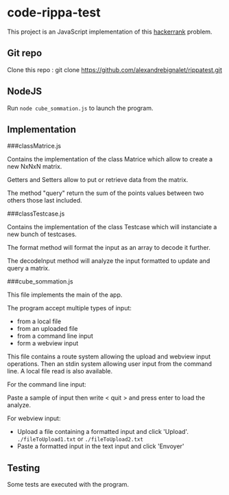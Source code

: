 # code-rippa-test

This project is an JavaScript implementation of this [hackerrank](https://www.hackerrank.com/challenges/cube-summation)
problem.

## Git repo

Clone this repo : git clone https://github.com/alexandrebignalet/rippatest.git

## NodeJS

Run `node cube_sommation.js` to launch the program.

## Implementation

###classMatrice.js

Contains the implementation of the class Matrice which allow to create a new NxNxN matrix.

Getters and Setters allow to put or retrieve data from the matrix.

The method "query" return the sum of the points values between two others those last included.

###classTestcase.js

Contains the implementation of the class Testcase which will instanciate a new bunch of testcases.

The format method will format the input as an array to decode it further.

The decodeInput method will  analyze the input formatted to update and query a matrix.

###cube_sommation.js

This file implements the main of the app.

The program accept multiple types of input:

- from a local file
- from an uploaded file
- from a command line input
- form a webview input

This file contains a route system allowing the upload and webview input operations.
Then an stdin system allowing user input from the command line.
A local file read is also available.

For the command line input:

Paste a sample of input then write < quit > and press enter to load the analyze.

For webview input:

- Upload a file containing a formatted input and click 'Upload'. `./fileToUpload1.txt` or `./fileToUpload2.txt`
- Paste a formatted input in the text input and click 'Envoyer'

## Testing

Some tests are executed with the program.
